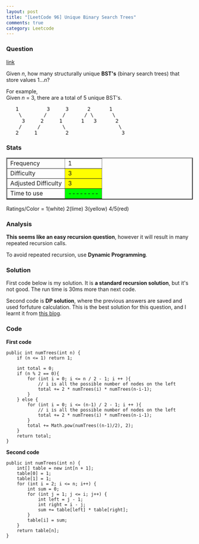 ```yaml
---
layout: post
title: "[LeetCode 96] Unique Binary Search Trees"
comments: true
category: Leetcode
---
```


### Question

[link](https://oj.leetcode.com/problems/unique-binary-search-trees/)

<div class="question-content">
            <p></p><p>Given <i>n</i>, how many structurally unique <b>BST's</b> (binary search trees) that store values 1...<i>n</i>?</p>

<p>
For example,<br>
Given <i>n</i> = 3, there are a total of 5 unique BST's.

</p><pre>   1         3     3      2      1
    \       /     /      / \      \
     3     2     1      1   3      2
    /     /       \                 \
   2     1         2                 3
</pre>
<p></p><p></p>
          </div>

### Stats

<table border="2">
	<tr>
		<td>Frequency</td>
		<td bgcolor="white">1</td>
	</tr>
	<tr>
		<td>Difficulty</td>
		<td bgcolor="yellow">3</td>
	</tr>
	<tr>
		<td>Adjusted Difficulty</td>
		<td bgcolor="yellow">3</td>
	</tr>
	<tr>
		<td>Time to use</td>
		<td bgcolor="lime">--------</td>
	</tr>
</table>

Ratings/Color = 1(white) 2(lime) 3(yellow) 4/5(red)

### Analysis

**This seems like an easy recursion question**, however it will result in many repeated recursion calls.

To avoid repeated recursion, use **Dynamic Programming**.

### Solution

First code below is my solution. It is **a standard recursion solution**, but it's not good. The run time is 30ms more than next code.

Second code is **DP solution**, where the previous answers are saved and used forfuture calculation. This is the best solution for this question, and I learnt it from [this blog](https://github.com/shengmin/coding-problem/blob/master/leetcode/unique-binary-search-trees/Solution.java).

### Code

**First code**

    public int numTrees(int n) {
        if (n <= 1) return 1;

        int total = 0;
        if (n % 2 == 0){
            for (int i = 0; i <= n / 2 - 1; i ++ ){
                // i is all the possible number of nodes on the left
                total += 2 * numTrees(i) * numTrees(n-i-1);
            }
        } else {
            for (int i = 0; i <= (n-1) / 2 - 1; i ++ ){
                // i is all the possible number of nodes on the left
                total += 2 * numTrees(i) * numTrees(n-i-1);
            }
            total += Math.pow(numTrees((n-1)/2), 2);
        }
        return total;
    }

**Second code**

    public int numTrees(int n) {
        int[] table = new int[n + 1];
        table[0] = 1;
        table[1] = 1;
        for (int i = 2; i <= n; i++) {
            int sum = 0;
            for (int j = 1; j <= i; j++) {
                int left = j - 1;
                int right = i - j;
                sum += table[left] * table[right];
            }
            table[i] = sum;
        }
        return table[n];
    }
